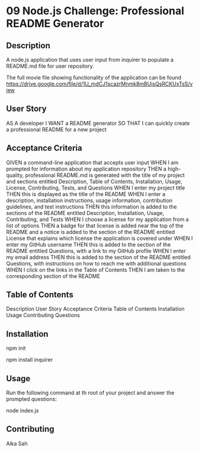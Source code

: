 # 09 Node.js Challenge: Professional README Generator

## Description

A node.js application that uses user input from inquirer to populate a README.md file for user repository. 




The full movie file showing functionality of the application can be found https://drive.google.com/file/d/1U_mdCJ1scazrMnmk8mBUisQsRCKUxTsS/view


## User Story

AS A developer
I WANT a README generator
SO THAT I can quickly create a professional README for a new project


## Acceptance Criteria

GIVEN a command-line application that accepts user input
WHEN I am prompted for information about my application repository
THEN a high-quality, professional README.md is generated with the title of my project and sections entitled Description, Table of Contents, Installation, Usage, License, Contributing, Tests, and Questions
WHEN I enter my project title
THEN this is displayed as the title of the README
WHEN I enter a description, installation instructions, usage information, contribution guidelines, and test instructions
THEN this information is added to the sections of the README entitled Description, Installation, Usage, Contributing, and Tests
WHEN I choose a license for my application from a list of options
THEN a badge for that license is added near the top of the README and a notice is added to the section of the README entitled License that explains which license the application is covered under
WHEN I enter my GitHub username
THEN this is added to the section of the README entitled Questions, with a link to my GitHub profile
WHEN I enter my email address
THEN this is added to the section of the README entitled Questions, with instructions on how to reach me with additional questions
WHEN I click on the links in the Table of Contents
THEN I am taken to the corresponding section of the README

## Table of Contents

Description
User Story
Acceptance Criteria
Table of Contents
Installation
Usage
Contributing
Questions

## Installation

npm init

npm install inquirer

## Usage

Run the following command at th root of your project and answer the prompted questions:

node index.js

## Contributing

Alka Sah














